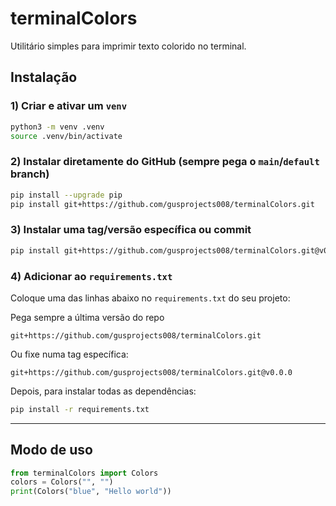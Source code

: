 # terminalColors

Utilitário simples para imprimir texto colorido no terminal.

## Instalação

### 1) Criar e ativar um `venv`

```bash
python3 -m venv .venv
source .venv/bin/activate
```
### 2) Instalar diretamente do GitHub (sempre pega o `main`/`default` branch)

```bash
pip install --upgrade pip
pip install git+https://github.com/gusprojects008/terminalColors.git
```

### 3) Instalar uma tag/versão específica ou commit

```bash
pip install git+https://github.com/gusprojects008/terminalColors.git@v0.0.0
```

### 4) Adicionar ao `requirements.txt`

Coloque uma das linhas abaixo no `requirements.txt` do seu projeto:

Pega sempre a última versão do repo

```text
git+https://github.com/gusprojects008/terminalColors.git
```
Ou fixe numa tag específica:

```text
git+https://github.com/gusprojects008/terminalColors.git@v0.0.0
```

Depois, para instalar todas as dependências:

```bash
pip install -r requirements.txt
```
---

## Modo de uso

```python
from terminalColors import Colors
colors = Colors("", "")
print(Colors("blue", "Hello world"))
```
